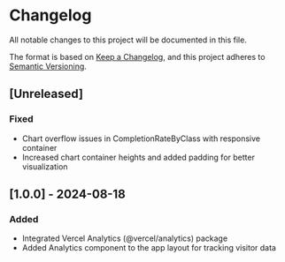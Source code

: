 # Changelog

All notable changes to this project will be documented in this file.

The format is based on [Keep a Changelog](https://keepachangelog.com/en/1.0.0/),
and this project adheres to [Semantic Versioning](https://semver.org/spec/v2.0.0.html).

## [Unreleased]

### Fixed
- Chart overflow issues in CompletionRateByClass with responsive container
- Increased chart container heights and added padding for better visualization

## [1.0.0] - 2024-08-18

### Added
- Integrated Vercel Analytics (@vercel/analytics) package
- Added Analytics component to the app layout for tracking visitor data 